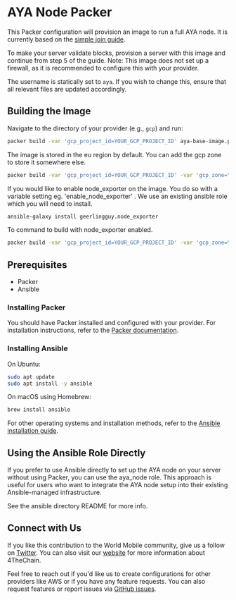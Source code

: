
# AYA Node Packer

This Packer configuration will provision an image to run a full AYA node. It is currently based on the [simple join guide](https://github.com/worldmobilegroup/aya-node/blob/main/docs/guide_join_devnet_simple.md).

To make your server validate blocks, provision a server with this image and continue from step 5 of the guide. Note: This image does not set up a firewall, as it is recommended to configure this with your provider.

The username is statically set to `aya`. If you wish to change this, ensure that all relevant files are updated accordingly.

## Building the Image

Navigate to the directory of your provider (e.g., `gcp`) and run:
```sh
packer build -var 'gcp_project_id=YOUR_GCP_PROJECT_ID' aya-base-image.pkr.hcl
```

The image is stored in the eu region by default. You can add the gcp zone to store it somewhere else.
```sh
packer build -var 'gcp_project_id=YOUR_GCP_PROJECT_ID' -var 'gcp_zone=YOUR_GCP_ZONE' aya-base-image.pkr.hcl
```

If you would like to enable node_exporter on the image. You do so with a variable setting eg. 'enable_node_exporter' .
We use an existing ansible role which you will need to install.

```sh
ansible-galaxy install geerlingguy.node_exporter
```

To command to build with node_exporter enabled.

```sh
packer build -var 'gcp_project_id=YOUR_GCP_PROJECT_ID' -var 'gcp_zone=YOUR_GCP_ZONE' -var 'enable_node_exporter=true' aya-base-image.pkr.hcl
```

## Prerequisites

- Packer
- Ansible

### Installing Packer
You should have Packer installed and configured with your provider. For installation instructions, refer to the [Packer documentation](https://developer.hashicorp.com/packer/tutorials/docker-get-started/get-started-install-cli).

### Installing Ansible

On Ubuntu:

```sh
sudo apt update
sudo apt install -y ansible
```

On macOS using Homebrew:
```sh
brew install ansible
```

For other operating systems and installation methods, refer to the [Ansible installation guide](https://docs.ansible.com/ansible/latest/installation_guide/index.html).

## Using the Ansible Role Directly
If you prefer to use Ansible directly to set up the AYA node on your server without using Packer, you can use the aya_node role. This approach is useful for users who want to integrate the AYA node setup into their existing Ansible-managed infrastructure.

See the ansible directory README for more info.


## Connect with Us

If you like this contribution to the World Mobile community, give us a follow on [Twitter](https://twitter.com/4thechain). You can also visit our [website](https://4thechain.com/) for more information about 4TheChain.

Feel free to reach out if you'd like us to create configurations for other providers like AWS or if you have any feature requests. You can also request features or report issues via [GitHub issues](https://github.com/4thechain/aya-node-image/issues).
